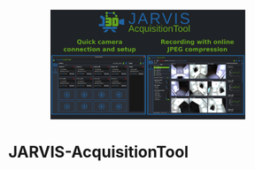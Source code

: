 <p align="center">
<img src="docs/JARVIS_AcquisitionTool.png" alt="banner" width="70%"/>
</p>

# JARVIS-AcquisitionTool

